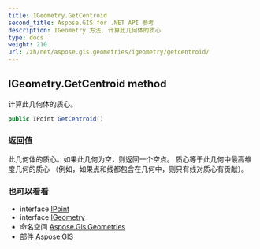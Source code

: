 ```yaml
---
title: IGeometry.GetCentroid
second_title: Aspose.GIS for .NET API 参考
description: IGeometry 方法. 计算此几何体的质心
type: docs
weight: 210
url: /zh/net/aspose.gis.geometries/igeometry/getcentroid/
---
```

## IGeometry.GetCentroid method

计算此几何体的质心。

```csharp
public IPoint GetCentroid()
```

### 返回值

此几何体的质心。如果此几何为空，则返回一个空点。 质心等于此几何中最高维度几何的质心 （例如，如果点和线都包含在几何中，则只有线对质心有贡献）。

### 也可以看看

* interface [IPoint](../../ipoint/)
* interface [IGeometry](../)
* 命名空间 [Aspose.Gis.Geometries](../../igeometry/)
* 部件 [Aspose.GIS](../../../)


